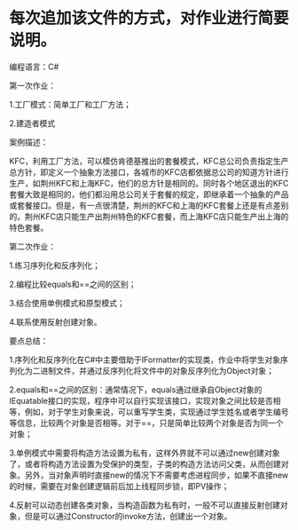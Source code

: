 # 每次追加该文件的方式，对作业进行简要说明。
编程语言：C#

第一次作业：

  1.工厂模式：简单工厂和工厂方法；
  
  2.建造者模式
  
案例描述：

  KFC，利用工厂方法，可以模仿肯德基推出的套餐模式，KFC总公司负责指定生产总方针，即定义一个抽象方法接口，各城市的KFC店都依据总公司的知道方针进行生产，如荆州KFC和上海KFC，他们的总方针是相同的。同时各个地区退出的KFC套餐大致是相同的，他们都沿用总公司关于套餐的规定，即继承着一个抽象的产品或套餐接口。但是，有一点很清楚，荆州的KFC和上海的KFC套餐上还是有点差别的。荆州KFC店只能生产出荆州特色的KFC套餐，而上海KFC店只能生产出上海的特色套餐。
  
第二次作业：

  1.练习序列化和反序列化；
  
  2.编程比较equals和==之间的区别；
  
  3.结合使用单例模式和原型模式；
  
  4.联系使用反射创建对象。
  
  
要点总结：

  1.序列化和反序列化在C#中主要借助于IFormatter的实现类，作业中将学生对象序列化为二进制文件，并通过反序列化将文件中的对象反序列化为Object对象；
  
  2.equals和==之间的区别：通常情况下，equals通过继承自Object对象的IEquatable接口的实现，程序中可以自行实现该接口，实现对象之间比较是否相等，例如，对于学生对象来说，可以重写学生类，实现通过学生姓名或者学生编号等信息，比较两个对象是否相等。对于==，只是简单比较两个对象是否为同一个对象；
  
  3.单例模式中需要将构造方法设置为私有，这样外界就不可以通过new创建对象了，或者将构造方法设置为受保护的类型，子类的构造方法访问父类，从而创建对象。另外，当对象声明时直接new的情况下不需要考虑进程同步，如果不直接new的时候，需要在对象创建逻辑前后加上线程同步锁，即PV操作；
  
  4.反射可以动态创建各类对象，当构造函数为私有时，一般不可以直接反射创建对象，但是可以通过Constructor的invoke方法，创建出一个对象。
